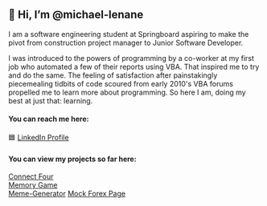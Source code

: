 ## 👋 Hi, I’m @michael-lenane

I am a software engineering student at Springboard aspiring to make the pivot from construction project manager to Junior Software Developer.

I was introduced to the powers of programming by a co-worker at my first job who automated a few of their reports using VBA. That inspired me to try and do the same. The feeling of satisfaction after painstakingly piecemealing tidbits of code scoured from early 2010's VBA forums propelled me to learn more about programming. So here I am, doing my best at just that: learning.

#### You can reach me here:

🟦 [LinkedIn Profile](https://www.linkedin.com/in/michael-lenane-16465668/)

#### You can view my projects so far here:

[Connect Four](https://github.com/michael-lenane/connect-four)<br>
[Memory Game](https://michael-lenane.github.io/MemoryGame/)<br>
[Meme-Generator](https://michael-lenane.github.io/memeGenerator/)
[Mock Forex Page](https://github.com/michael-lenane/forex-assessment)

<!---
michael-lenane/michael-lenane is a ✨ special ✨ repository because its `README.md` (this file) appears on your GitHub profile.
You can click the Preview link to take a look at your changes.
--->
